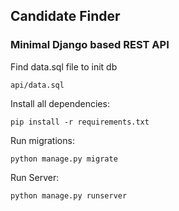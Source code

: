 ## Candidate Finder
### Minimal Django based REST API


Find data.sql file to init db

    api/data.sql

Install all dependencies:

    pip install -r requirements.txt

Run migrations:

    python manage.py migrate
    
Run Server:

    python manage.py runserver
